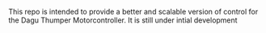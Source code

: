 This repo is intended to provide a better and scalable version of control for the Dagu Thumper Motorcontroller. It is still under intial development
